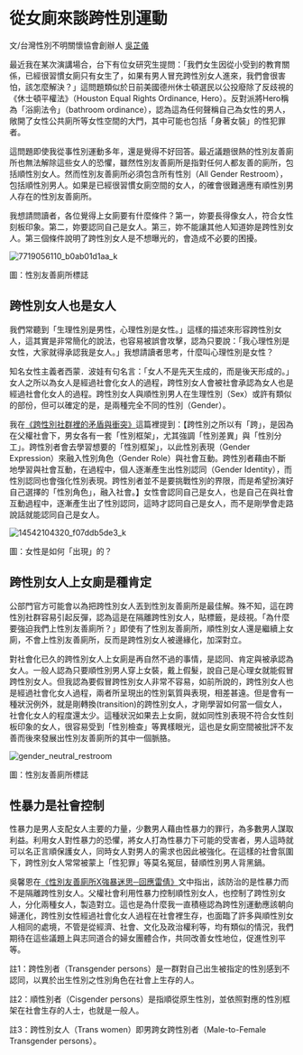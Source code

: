 # 從女廁來談跨性別運動

文/台灣性別不明關懷協會創辦人 [吳芷儀](https://facebook.com/apjiyi)

最近我在某次演講場合，台下有位女研究生提問：「我們女生因從小受到的教育關係，已經很習慣女廁只有女生了，如果有男人冒充跨性別女人進來，我們會很害怕，該怎麼解決？」這問題類似於日前美國德州休士頓選民以公投廢除了反歧視的《休士頓平權法》（Houston Equal Rights Ordinance, Hero）。反對派將Hero稱為「浴廁法令」（bathroom ordinance），認為這為任何聲稱自己為女性的男人，敞開了女性公共廁所等女性空間的大門，其中可能也包括「身著女裝」的性犯罪者。

這問題即使我從事性別運動多年，還是覺得不好回答。最近議題很熱的性別友善廁所也無法解除這些女人的恐懼，雖然性別友善廁所是指對任何人都友善的廁所，包括順性別女人。然而性別友善廁所必須包含所有性別（All Gender Restroom），包括順性別男人。如果是已經很習慣女廁空間的女人，的確會很難適應有順性別男人存在的性別友善廁所。

我想請問讀者，各位覺得上女廁要有什麼條件？第一，妳要長得像女人，符合女性刻板印象。第二，妳要認同自己是女人。第三，妳不能讓其他人知道妳是跨性別女人。第三個條件說明了跨性別女人是不想曝光的，會造成不必要的困擾。

![7719056110_b0ab01d1aa_k](https://i0.wp.com/www.istscare.org/wp-content/uploads/2016/06/7719056110_b0ab01d1aa_k-550x367.jpg?resize=550%2C367)

圖：性別友善廁所標誌

## 跨性別女人也是女人

我們常聽到「生理性別是男性，心理性別是女性。」這樣的描述來形容跨性別女人，這其實是非常簡化的說法，也容易被誤會攻擊，認為只要說：「我心理性別是女性，大家就得承認我是女人。」我想請讀者思考，什麼叫心理性別是女性？

知名女性主義者西蒙．波娃有句名言：「女人不是先天生成的，而是後天形成的。」女人之所以為女人是經過社會化女人的過程，跨性別女人會被社會承認為女人也是經過社會化女人的過程。跨性別女人與順性別男人在生理性別（Sex）或許有類似的部份，但可以確定的是，是兩種完全不同的性別（Gender）。

我在[《跨性別社群裡的矛盾與衝突》](http://www.storm.mg/article/76089)這篇裡提到：【跨性別之所以有「跨」，是因為在父權社會下，男女各有一套「性別框架」，尤其強調「性別差異」與「性別分工」。跨性別者會去學習想要的「性別框架」，以此性別表現（Gender Expression）來融入性別角色（Gender Role）與社會互動。跨性別者藉由不斷地學習與社會互動，在過程中，個人逐漸產生出性別認同（Gender Identity），而性別認同也會強化性別表現。跨性別者並不是要挑戰性別的界限，而是希望扮演好自己選擇的「性別角色」，融入社會。】女性會認同自己是女人，也是自己在與社會互動過程中，逐漸產生出了性別認同，這時才認同自己是女人，而不是剛學會走路說話就能認同自己是女人。

![14542104320_f07ddb5de3_k](https://i0.wp.com/www.istscare.org/wp-content/uploads/2016/06/14542104320_f07ddb5de3_k-550x361.jpg?resize=550%2C361)

圖：女性是如何「出現」的？

## 跨性別女人上女廁是種肯定

公部門官方可能會以為把跨性別女人丟到性別友善廁所是最佳解。殊不知，這在跨性別社群容易引起反彈，認為這是在隔離跨性別女人，貼標籤，是歧視。「為什麼要強迫我們上性別友善廁所？」即使有了性別友善廁所，順性別女人還是繼續上女廁，不會上性別友善廁所，反而是跨性別女人被邊緣化，加深對立。

對社會化已久的跨性別女人上女廁是再自然不過的事情，是認同、肯定與被承認為女人。一般人認為只要順性別男人穿上女裝，戴上假髮，說自己是心理女就能假冒跨性別女人。但我認為要假冒跨性別女人非常不容易，如前所說的，跨性別女人也是經過社會化女人過程，兩者所呈現出的性別氣質與表現，相差甚遠。但是會有一種狀況例外，就是剛轉換(transition)的跨性別女人，才剛學習如何當一個女人，社會化女人的程度還太少。這種狀況如果去上女廁，就如同性別表現不符合女性刻板印象的女人，很容易受到「性別檢查」等異樣眼光，這也是女廁空間被批評不友善而後來發展出性別友善廁所的其中一個脈胳。

![gender_neutral_restroom](https://i0.wp.com/www.istscare.org/wp-content/uploads/2016/06/gender_neutral_restroom-550x413.jpg?resize=550%2C413)

圖：性別友善廁所標誌

## 性暴力是社會控制

性暴力是男人支配女人主要的力量，少數男人藉由性暴力的罪行，為多數男人謀取利益。利用女人對性暴力的恐懼，將女人打為性暴力下可能的受害者，男人這時就可以名正言順保護女人，同時女人對男人的需求也因此被強化。在這樣的社會氛圍下，跨性別女人常常被蒙上「性犯罪」等莫名冤屈，替順性別男人背黑鍋。

吳馨恩在[《性別友善廁所X強暴迷思─回應雷倩》](http://www.storm.mg/lifestyle/76236)文中指出，該防治的是性暴力而不是隔離跨性別女人。父權社會利用性暴力控制順性別女人，也控制了跨性別女人，分化兩種女人，製造對立。這也是為什麼我一直積極認為跨性別運動應該朝向婦運化，跨性別女性經過社會化女人過程在社會裡生存，也面臨了許多與順性別女人相同的處境，不管是從經濟、社會、文化及政治權利等，均有類似的情況，我們期待在這些議題上與志同道合的婦女團體合作，共同改善女性地位，促進性別平等。

註1：跨性別者（Transgender persons）是一群對自己出生被指定的性別感到不認同，以異於出生性別之性別角色在社會上生存的人。

註2：順性別者（Cisgender persons）是指順從原生性別，並依照對應的性別框架在社會生存的人士，也就是一般人。

註3：跨性別女人（Trans women）即男跨女跨性別者（Male-to-Female Transgender persons）。